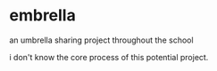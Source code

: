 # embrella
an umbrella sharing project throughout the school


i don't know the core process of this potential project.
